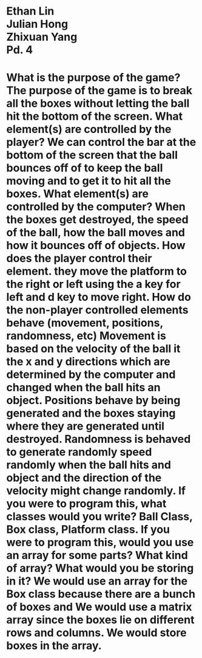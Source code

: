 <h1>Ethan Lin<br>
Julian Hong<br>
Zhixuan Yang<br>
Pd. 4<br><h1>
    What is the purpose of the game?
    The purpose of the game is to break all the boxes without letting the ball hit the bottom of the screen. 
    What element(s) are controlled by the player?
    We can control the bar at the bottom of the screen that the ball bounces off of to keep the ball moving and to get it to hit all the boxes.
    What element(s) are controlled by the computer?
    When the boxes get destroyed, the speed of the ball, how the ball moves and how it bounces off of objects.
    How does the player control their element.
    they move the platform to the right or left using the a key for left and d key to move right.
    How do the non-player controlled elements behave (movement, positions, randomness, etc)
    Movement is based on the velocity of the ball it the x and y directions which are determined by the computer and changed when the ball hits an object. Positions behave by being generated and the boxes staying where they are generated until destroyed. Randomness is behaved to generate randomly speed randomly when the ball hits and object and the direction of the velocity might change randomly.
    If you were to program this, what classes would you write?
    Ball Class, Box class, Platform class.
    If you were to program this, would you use an array for some parts? What kind of array? What would you be storing in it?
    We would use an array for the Box class because there are a bunch of boxes and We would use a matrix array since the boxes lie on different rows and columns. We would store boxes in the array.
